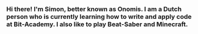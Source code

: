 ### Hi there! I'm Simon, better known as Onomis. I am a Dutch person who is currently learning how to write and apply code at Bit-Academy. I also like to play Beat-Saber and Minecraft.

<!--
                                                                                          {\__／}
There is nothing hidden here, but for your commendable efforts I can give you this cookie（ • w •）
                                                                                          ／ >🍪
-->

